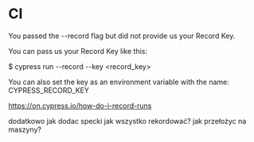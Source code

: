 # CI
You passed the --record flag but did not provide us your Record Key.

You can pass us your Record Key like this:

  $ cypress run --record --key <record_key>

You can also set the key as an environment variable with the name: CYPRESS_RECORD_KEY    

https://on.cypress.io/how-do-i-record-runs

dodatkowo jak dodac specki
jak wszystko rekordować?
jak przełożyc na maszyny?